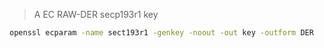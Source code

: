 > A EC RAW-DER secp193r1 key

```sh
openssl ecparam -name sect193r1 -genkey -noout -out key -outform DER
```
